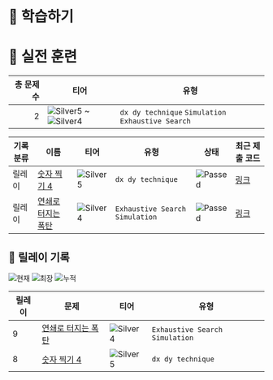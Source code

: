 # 📖 학습하기

# 🥇 실전 훈련
|총 문제 수|티어|유형|
|---:|---|---|
|2|![Silver5][s5] ~ ![Silver4][s4]|`dx dy technique` `Simulation` `Exhaustive Search`|

|기록분류|이름|티어|유형|상태|최근 제출 코드|
|---|---|---|---|---|---|
|릴레이|[숫자 찍기 4](https://www.codetree.ai/training-field/search/problems/num-make-4)|![Silver5][s5]|`dx dy technique`|![Passed][passed]|[링크](https://github.com/byeol3325/codetree-TILs/blob/main/240722/%EC%88%AB%EC%9E%90%20%EC%B0%8D%EA%B8%B0%204/num-make-4.py)|
|릴레이|[연쇄로 터지는 폭탄](https://www.codetree.ai/training-field/search/problems/series-of-bombs-detonating)|![Silver4][s4]|`Exhaustive Search` `Simulation`|![Passed][passed]|[링크](https://github.com/byeol3325/codetree-TILs/blob/main/240722/%EC%97%B0%EC%87%84%EB%A1%9C%20%ED%84%B0%EC%A7%80%EB%8A%94%20%ED%8F%AD%ED%83%84/series-of-bombs-detonating.py)|


## 🏃 릴레이 기록
![현재](https://img.shields.io/badge/현재_릴레이-9-%235cb85c.svg?for-the-badge)
![최장](https://img.shields.io/badge/최장_릴레이-9-%23E34F26.svg?for-the-badge)
![누적](https://img.shields.io/badge/누적_릴레이-9-%2300599C.svg?for-the-badge)

|릴레이|문제|티어|유형|
|---|---|---|---|
|9|[연쇄로 터지는 폭탄](https://www.codetree.ai/training-field/search/problems/series-of-bombs-detonating)|![Silver4][s4]|`Exhaustive Search` `Simulation`|
|8|[숫자 찍기 4](https://www.codetree.ai/training-field/search/problems/num-make-4)|![Silver5][s5]|`dx dy technique`|










[b5]: https://img.shields.io/badge/Bronze_5-%235D3E31.svg
[b4]: https://img.shields.io/badge/Bronze_4-%235D3E31.svg
[b3]: https://img.shields.io/badge/Bronze_3-%235D3E31.svg
[b2]: https://img.shields.io/badge/Bronze_2-%235D3E31.svg
[b1]: https://img.shields.io/badge/Bronze_1-%235D3E31.svg
[s5]: https://img.shields.io/badge/Silver_5-%23394960.svg
[s4]: https://img.shields.io/badge/Silver_4-%23394960.svg
[s3]: https://img.shields.io/badge/Silver_3-%23394960.svg
[s2]: https://img.shields.io/badge/Silver_2-%23394960.svg
[s1]: https://img.shields.io/badge/Silver_1-%23394960.svg
[g5]: https://img.shields.io/badge/Gold_5-%23FFC433.svg
[g4]: https://img.shields.io/badge/Gold_4-%23FFC433.svg
[g3]: https://img.shields.io/badge/Gold_3-%23FFC433.svg
[g2]: https://img.shields.io/badge/Gold_2-%23FFC433.svg
[g1]: https://img.shields.io/badge/Gold_1-%23FFC433.svg
[p5]: https://img.shields.io/badge/Platinum_5-%2376DDD8.svg
[p4]: https://img.shields.io/badge/Platinum_4-%2376DDD8.svg
[p3]: https://img.shields.io/badge/Platinum_3-%2376DDD8.svg
[p2]: https://img.shields.io/badge/Platinum_2-%2376DDD8.svg
[p1]: https://img.shields.io/badge/Platinum_1-%2376DDD8.svg
[passed]: https://img.shields.io/badge/Passed-%23009D27.svg
[failed]: https://img.shields.io/badge/Failed-%23D24D57.svg
[easy]: https://img.shields.io/badge/쉬움-%235cb85c.svg?for-the-badge
[medium]: https://img.shields.io/badge/보통-%23FFC433.svg?for-the-badge
[hard]: https://img.shields.io/badge/어려움-%23D24D57.svg?for-the-badge